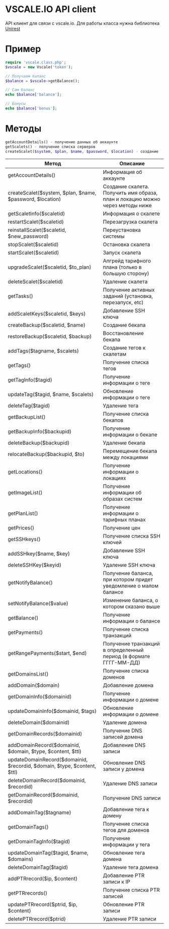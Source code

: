 # VSCALE.IO API client
API клиент для связи с vscale.io.
Для работы класса нужна библиотека [Unirest](https://github.com/Mashape/unirest-php)

# Пример

```php
require 'vscale.class.php';
$vscale = new Vscale('token');

// Получаем баланс
$balance = $vscale->getBalance();

// Сам баланс
echo $balance['balance'];

// Бонусы
echo $balance['bonus'];
```

# Методы

```php
getAccountDetails() - получение данных об аккаунте
getScalets() - получение списка серверов
createScalet($system, $plan, $name, $password, $location) - создание 

```
Метод | Описание
------------ | -------------
getAccountDetails() | Информация об аккаунте
createScalet($system, $plan, $name, $password, $location) | Создание скалета. Получить имя образа, план и локацию можно через методы ниже
getScaletInfo($scaletid) | Информация о скалете
restartScalet($scaletid)| Перезагрузка скалета
reinstallScalet($scaletid, $new_password)| Переустановка системы
stopScalet($scaletid)| Остановка скалета
startScalet($scaletid)| Запуск скалета
upgradeScalet($scaletid, $to_plan)| Апгрейд тарифного плана (только в большую сторону)
deleteScalet($scaletid)| Удаление скалета
getTasks()| Получение активных заданий (установка, перезапуск, etc)
addScaletKeys($scaletid, $keys)| Добавление SSH ключа
createBackup($scaletid, $name)| Создание бекапа
restoreBackup($scaletid, $backup)| Восстановление бекапа
addTags($tagname, $scalets)| Создание тегов к скалетам
getTags()| Получение списка тегов
getTagInfo($tagid)| Получение информации о теге
updateTag($tagid, $name, $scalets)| Обновление информации о теге
deleteTag($tagid)| Удаление тега
getBackupList()| Получение списка бекапов
getBackupInfo($backupid)| Получение информации о бекапе
deleteBackup($backupid)| Удаление бекапа
relocateBackup($backupid, $to)| Перемещение бекапа между локациями
getLocations()| Получение информации о локациях
getImageList()| Получение информации об образах систем
getPlanList()| Получение информации о тарифных планах
getPrices()| Получение цен 
getSSHkeys()| Получение списка SSH ключей
addSSHkey($name, $key)| Добавление SSH ключа
deleteSSHKey($keyid)| Удаление SSH ключа
getNotifyBalance()| Получение баланса, при котором придет уведомление о малом балансе
setNotifyBalance($value)| Изменение баланса, о котором сказано выше
getBalance()| Получение информации о балансе
getPayments()| Получение списка транзакций
getRangePayments($start, $end)| Получение транзакций в определенный период (в формате ГГГГ-ММ-ДД)
getDomainsList()| Получение списка доменов
addDomain($domain)| Добавление домена
getDomainInfo($domainid)| Получение информации о домене
updateDomainInfo($domainid, $tags)| Обновление информации о домене
deleteDomain($domainid)| Удаление домена
getDomainRecords($domainid)| Получение DNS записей домена
addDomainRecord($domainid, $domain, $type, $content, $ttl)| Добавление DNS записи 
updateDomainRecord($domainid, $recordid, $domain, $type, $content, $ttl)| Обновление DNS записи у домена
deleteDomainRecord($domainid, $recordid)| Удаление DNS записи
getDomainRecord($domainid, $recordid)| Получение DNS записи
addDomainTag($tagname)| Добавление тега к домену
getDomainTags()| Получение списка тегов для доменов
getDomainTagInfo($tagid)| Получение информации у тега
updateDomainTag($tagid, $name, $domains)| Обновление тега домена
deleteDomainTag($tagid)| Удаление тега домена
addPTRrecord($ip, $content)| Добавление PTR записи к IP
getPTRrecords()| Получение списка PTR записей
updatePTRrecord($ptrid, $ip, $content)| Обновление PTR записи
deletePTRrecord($ptrid)| Удаление PTR записи
